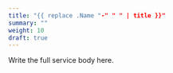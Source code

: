 ```yaml
---
title: "{{ replace .Name "-" " " | title }}"
summary: ""
weight: 10
draft: true
---
```

Write the full service body here.
